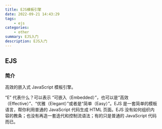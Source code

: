 ```yaml
---
title: EJS模板引擎
date: 2022-09-21 14:43:29
tags: 
    - ejs
categories: 
    - other
summary: EJS入门
description: EJS入门
---
```


## EJS

### 简介
高效的嵌入式 JavaScript 模板引擎。

“E” 代表什么？可以表示 “可嵌入（Embedded）”，也可以是“高效（Effective）”、“优雅（Elegant）”或者是“简单（Easy）”。EJS 是一套简单的模板语言，帮你利用普通的 JavaScript 代码生成 HTML 页面。EJS 没有如何组织内容的教条；也没有再造一套迭代和控制流语法；有的只是普通的 JavaScript 代码而已。